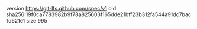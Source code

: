 version https://git-lfs.github.com/spec/v1
oid sha256:19f0ca7783982b9f78a825603f165dde21bff23b312fa544a91dc7bac1d621e1
size 995
